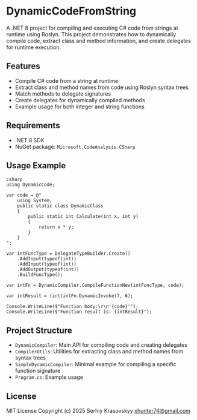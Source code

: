 # DynamicCodeFromString

A .NET 8 project for compiling and executing C# code from strings at runtime using Roslyn. This project demonstrates how to dynamically compile code, extract class and method information, and create delegates for runtime execution.

## Features
- Compile C# code from a string at runtime
- Extract class and method names from code using Roslyn syntax trees
- Match methods to delegate signatures
- Create delegates for dynamically compiled methods
- Example usage for both integer and string functions

## Requirements
- .NET 8 SDK
- NuGet package: `Microsoft.CodeAnalysis.CSharp`

## Usage Example

```
csharp
using DynamicCode;

var code = @"
    using System;
    public static class DynamicClass
    {
        public static int Calculate(int x, int y)
        {
            return x * y;
        }
    }
";

var intFuncType = DelegateTypeBuilder.Create()
    .AddInput(typeof(int))
    .AddInput(typeof(int))
    .AddOutput(typeof(int))
    .BuildFuncType();

var intFn = DynamicCompiler.CompileFunctionNew(intFuncType, code);

var intResult = (int)intFn.DynamicInvoke(7, 6);

Console.WriteLine($"Function body:\r\n'{code}'");
Console.WriteLine($"Function result is: {intResult}");
```

## Project Structure
- `DynamicCompiler`: Main API for compiling code and creating delegates
- `CompilerUtils`: Utilities for extracting class and method names from syntax trees
- `SimpleDynamicCompiler`: Minimal example for compiling a specific function signature
- `Program.cs`: Example usage

## License
MIT License
Copyright (c) 2025 Serhiy Krasovskyy xhunter74@gmail.com